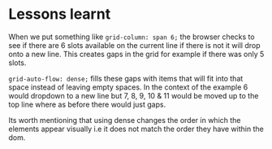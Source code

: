 # Lessons learnt

When we put something like `grid-column: span 6;` the browser checks to see if there are 6 slots available on the current line if there is not it will drop onto a new line. This creates gaps in the grid for example if there was only 5 slots.

`grid-auto-flow: dense;` fills these gaps with items that will fit into that space instead of leaving empty spaces. In the context of the example 6 would dropdown to a new line but 7, 8, 9, 10 & 11 would be moved up to the top line where as before there would just gaps.

Its worth mentioning that using dense changes the order in which the elements appear visually i.e it does not match the order they have within the dom.
